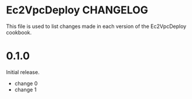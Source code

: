 # Ec2VpcDeploy CHANGELOG

This file is used to list changes made in each version of the Ec2VpcDeploy cookbook.

# 0.1.0

Initial release.

- change 0
- change 1

